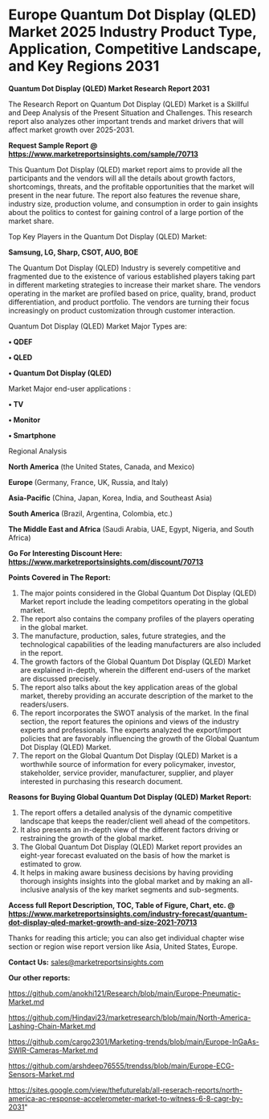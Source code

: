  # Europe Quantum Dot Display (QLED) Market 2025 Industry Product Type, Application, Competitive Landscape, and Key Regions 2031

<strong>Quantum Dot Display (QLED) Market Research Report 2031</strong>

The Research Report on Quantum Dot Display (QLED) Market is a Skillful and Deep Analysis of the Present Situation and Challenges. This research report also analyzes other important trends and market drivers that will affect market growth over 2025-2031.

<strong>Request Sample Report @ <a href=https://www.marketreportsinsights.com/sample/70713>https://www.marketreportsinsights.com/sample/70713</a></strong>

This Quantum Dot Display (QLED) market report aims to provide all the participants and the vendors will all the details about growth factors, shortcomings, threats, and the profitable opportunities that the market will present in the near future. The report also features the revenue share, industry size, production volume, and consumption in order to gain insights about the politics to contest for gaining control of a large portion of the market share.

Top Key Players in the Quantum Dot Display (QLED) Market:

<strong>Samsung, LG, Sharp, CSOT, AUO, BOE</strong>

The Quantum Dot Display (QLED) Industry is severely competitive and fragmented due to the existence of various established players taking part in different marketing strategies to increase their market share. The vendors operating in the market are profiled based on price, quality, brand, product differentiation, and product portfolio. The vendors are turning their focus increasingly on product customization through customer interaction.

Quantum Dot Display (QLED) Market Major Types are:

<strong>• QDEF

• QLED

• Quantum Dot Display (QLED)</strong>

Market Major end-user applications :

<strong>• TV

• Monitor

• Smartphone</strong>

Regional Analysis

</u><strong><b>North America</b></strong> (the United States, Canada, and Mexico)

<strong><b>Europe </b></strong>(Germany, France, UK, Russia, and Italy)

<strong><b>Asia-Pacific</b></strong> (China, Japan, Korea, India, and Southeast Asia)

<strong><b>South America</b></strong> (Brazil, Argentina, Colombia, etc.)

<strong><b>The Middle East and Africa</b></strong> (Saudi Arabia, UAE, Egypt, Nigeria, and South Africa)

<strong>Go For Interesting Discount Here: <a href=https://www.marketreportsinsights.com/discount/70713>https://www.marketreportsinsights.com/discount/70713</a></strong>

<strong>Points Covered in The Report:</strong>
<ol>
  <li>The major points considered in the Global Quantum Dot Display (QLED) Market report include the leading competitors operating in the global market.</li>
  <li>The report also contains the company profiles of the players operating in the global market.</li>
  <li>The manufacture, production, sales, future strategies, and the technological capabilities of the leading manufacturers are also included in the report.</li>
  <li>The growth factors of the Global Quantum Dot Display (QLED) Market are explained in-depth, wherein the different end-users of the market are discussed precisely.</li>
  <li>The report also talks about the key application areas of the global market, thereby providing an accurate description of the market to the readers/users.</li>
  <li>The report incorporates the SWOT analysis of the market. In the final section, the report features the opinions and views of the industry experts and professionals. The experts analyzed the export/import policies that are favorably influencing the growth of the Global Quantum Dot Display (QLED) Market.</li>
  <li>The report on the Global Quantum Dot Display (QLED) Market is a worthwhile source of information for every policymaker, investor, stakeholder, service provider, manufacturer, supplier, and player interested in purchasing this research document.</li>
</ol>
<strong>Reasons for Buying Global Quantum Dot Display (QLED) Market Report:</strong>

<ol>
  <li>The report offers a detailed analysis of the dynamic competitive landscape that keeps the reader/client well ahead of the competitors.</li>
  <li>It also presents an in-depth view of the different factors driving or restraining the growth of the global market.</li>
  <li>The Global Quantum Dot Display (QLED) Market report provides an eight-year forecast evaluated on the basis of how the market is estimated to grow.</li>
  <li>It helps in making aware business decisions by having providing thorough insights insights into the global market and by making an all-inclusive analysis of the key market segments and sub-segments.</li>
</ol>
<strong>Access full Report Description, TOC, Table of Figure, Chart, etc. @ <a href=https://www.marketreportsinsights.com/industry-forecast/quantum-dot-display-qled-market-growth-and-size-2021-70713>https://www.marketreportsinsights.com/industry-forecast/quantum-dot-display-qled-market-growth-and-size-2021-70713</a></strong>


Thanks for reading this article; you can also get individual chapter wise section or region wise report version like Asia, United States, Europe.

<strong>Contact Us:</strong>
sales@marketreportsinsights.com

<strong>Our other reports:</strong>

<a href=https://github.com/anokhi121/Research/blob/main/Europe-Pneumatic-Market.md>https://github.com/anokhi121/Research/blob/main/Europe-Pneumatic-Market.md</a>

<a href=https://github.com/Hindavi23/marketresearch/blob/main/North-America-Lashing-Chain-Market.md>https://github.com/Hindavi23/marketresearch/blob/main/North-America-Lashing-Chain-Market.md</a>

<a href=https://github.com/cargo2301/Marketing-trends/blob/main/Europe-InGaAs-SWIR-Cameras-Market.md>https://github.com/cargo2301/Marketing-trends/blob/main/Europe-InGaAs-SWIR-Cameras-Market.md</a>

<a href=https://github.com/arshdeep76555/trendss/blob/main/Europe-ECG-Sensors-Market.md>https://github.com/arshdeep76555/trendss/blob/main/Europe-ECG-Sensors-Market.md</a>

<a href=https://sites.google.com/view/thefuturelab/all-reserach-reports/north-america-ac-response-accelerometer-market-to-witness-6-8-cagr-by-2031>https://sites.google.com/view/thefuturelab/all-reserach-reports/north-america-ac-response-accelerometer-market-to-witness-6-8-cagr-by-2031</a>"
